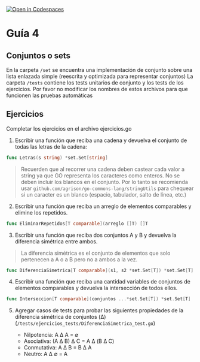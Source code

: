 [![Open in Codespaces](https://classroom.github.com/assets/launch-codespace-7f7980b617ed060a017424585567c406b6ee15c891e84e1186181d67ecf80aa0.svg)](https://classroom.github.com/open-in-codespaces?assignment_repo_id=10846666)
# Guía 4
## Conjuntos o sets

En la carpeta `/set` se encuentra una implementación de conjunto sobre una lista enlazada simple (reescrita y optimizada para representar conjuntos)
La carpeta `/tests` contiene los tests unitarios de conjunto y los tests de los ejercicios. Por favor no modificar los nombres de estos archivos para que funcionen las pruebas automáticas

## Ejercicios

Completar los ejercicios en el archivo ejercicios.go

1. Escribir una función que reciba una cadena y devuelva el conjunto de todas las letras de la cadena:

```go
func Letras(s string) *set.Set[string]
```

> Recuerden que al recorrer una cadena deben castear cada valor a string ya que GO representa los caracteres como enteros. No se deben incluir los blancos en el conjunto. Por lo tanto se recomienda usar `github.com/agrison/go-commons-lang/stringUtils` para chequear si un caracter es un blanco (espacio, tabulador, salto de línea, etc.)

2. Escribir una función que reciba un arreglo de elementos comparables y elimine los repetidos.

```go
func EliminarRepetidos[T comparable](arreglo []T) []T
```

 3. Escribir una función que reciba dos conjuntos A y B y devuelva la diferencia simétrica entre ambos.

> La diferencia simétrica es el conjunto de elementos que solo pertenecen a A o a B pero no a ambos a la vez.

```go
func DiferenciaSimetrica[T comparable](s1, s2 *set.Set[T]) *set.Set[T]
```

4. Escribir una función que reciba una cantidad variables de conjuntos de elementos comparables y devuelva la intersección de todos ellos.

```go
func Interseccion[T comparable](conjuntos ...*set.Set[T]) *set.Set[T] 
```

5. Agregar casos de tests para probar las siguientes propiedades de la diferencia simétrica de conjuntos (Δ) (`/tests/ejercicios_tests/DiferenciaSimetrica_test.go`)

    - Nilpotencia: A Δ A = ∅
    - Asociativa: (A Δ B) Δ C = A Δ (B Δ C)
    - Conmutativa: A Δ B = B Δ A  
    - Neutro: A Δ ∅ = A

